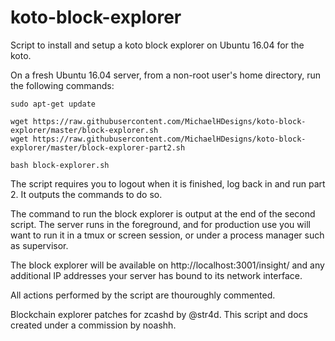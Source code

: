 # koto-block-explorer
Script to install and setup a koto block explorer on Ubuntu 16.04 for the koto.

On a fresh Ubuntu 16.04 server, from a non-root user's home directory, run the following commands:
```
sudo apt-get update

wget https://raw.githubusercontent.com/MichaelHDesigns/koto-block-explorer/master/block-explorer.sh
wget https://raw.githubusercontent.com/MichaelHDesigns/koto-block-explorer/master/block-explorer-part2.sh

bash block-explorer.sh
```
The script requires you to logout when it is finished, log back in and run part 2. It outputs the commands to do so.

The command to run the block explorer is output at the end of the second script. 
The server runs in the foreground, and for production use you will want to run it in a tmux or screen session, or under a process manager such as supervisor.

The block explorer will be available on http://localhost:3001/insight/ and any additional IP addresses your server has bound to its network interface.

All actions performed by the script are thouroughly commented. 

Blockchain explorer patches for zcashd by @str4d. This script and docs created under a commission by noashh.
